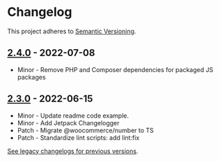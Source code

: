 # Changelog 

This project adheres to [Semantic Versioning](https://semver.org/spec/v2.0.0.html).

## [2.4.0](https://www.npmjs.com/package/@woocommerce/packages/js/number/v/2.4.0) - 2022-07-08 

-   Minor - Remove PHP and Composer dependencies for packaged JS packages

## [2.3.0](https://www.npmjs.com/package/@woocommerce/packages/js/number/v/2.3.0) - 2022-06-15 

-   Minor - Update readme code example.
-   Minor - Add Jetpack Changelogger
-   Patch - Migrate @woocommerce/number to TS
-   Patch - Standardize lint scripts: add lint:fix

[See legacy changelogs for previous versions](https://github.com/woocommerce/woocommerce/blob/68581955106947918d2b17607a01bdfdf22288a9/packages/js/number/CHANGELOG.md).

